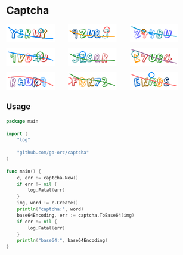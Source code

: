# Captcha

![验证码](./example/file/captcha0.png)
&emsp;&emsp;
![验证码](./example/file/captcha1.png)
&emsp;&emsp;
![验证码](./example/file/captcha2.png)
<br/>

![验证码](./example/file/captcha3.png)
&emsp;&emsp;
![验证码](./example/file/captcha4.png)
&emsp;&emsp;
![验证码](./example/file/captcha5.png)
<br/>

![验证码](./example/file/captcha6.png)
&emsp;&emsp;
![验证码](./example/file/captcha7.png)
&emsp;&emsp;
![验证码](./example/file/captcha8.png)
<br/>

## Usage

```go
package main

import (
	"log"

	"github.com/go-orz/captcha"
)

func main() {
	c, err := captcha.New()
	if err != nil {
		log.Fatal(err)
	}
	img, word := c.Create()
	println("captcha:", word)
	base64Encoding, err := captcha.ToBase64(img)
	if err != nil {
		log.Fatal(err)
	}
	println("base64:", base64Encoding)
}
```